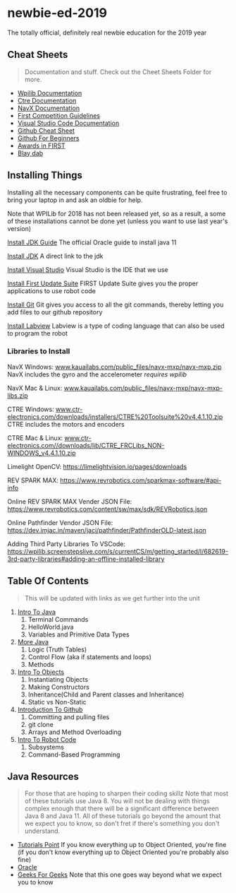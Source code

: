 # newbie-ed-2019
The totally official, definitely real newbie education for the 2019 year

## Cheat Sheets
> Documentation and stuff. Check out the Cheet Sheets Folder for more.

- [Wpilib Documentation](http://first.wpi.edu/FRC/roborio/release/docs/java/)
- [Ctre Documentation](http://www.ctr-electronics.com/downloads/api/java/html/index.html)
- [NavX Documentation](https://www.kauailabs.com/public_files/navx-mxp/apidocs/java/overview-summary.html)
- [First Competition Guidelines](https://github.com/Team694/newbie-ed-2019/blob/master/cheat-sheets/FRCCompetitions.md "If you're confused about how our competitions work")
- [Visual Studio Code Documentation](https://code.visualstudio.com/docs)
- [Github Cheat Sheet](https://education.github.com/git-cheat-sheet-education.pdf "download pdf")
- [Github For Beginners](https://juristr.com/blog/2013/04/git-explained/)
- [Awards in FIRST](https://www.firstinspires.org/sites/default/files/uploads/resource_library/frc/game-and-season-info/awards/2018/2018-complete-awards-chart.pdf "Different awards you can win in first competitions")
- [Blay dab](https://thumbs.gfycat.com/OffensiveMediumFoxhound-size_restricted.gif)

## Installing Things
Installing all the necessary components can be quite frustrating, feel free to bring your laptop in and ask an oldbie for help.

Note that WPILib for 2018 has not been released yet, so as a result, a some of these installations cannot be done yet (unless you want to use last year's version)

[Install JDK Guide](https://docs.oracle.com/en/java/javase/11/install/overview-jdk-installation.html#GUID-8677A77F-231A-40F7-98B9-1FD0B48C346A) The official Oracle guide to install java 11

[Install JDK](https://www.oracle.com/technetwork/java/javase/downloads/jdk11-downloads-5066655.html) A direct link to the jdk

[Install Visual Studio](https://wpilib.screenstepslive.com/s/currentCS/m/79833/l/932382-installing-vs-code) Visual Studio is the IDE that we use

[Install First Update Suite](https://wpilib.screenstepslive.com/s/currentCS/m/java/l/1027503-installing-c-and-java-development-tools-for-frc) FIRST Update Suite gives you the proper applications to use robot code 

[Install Git](https://git-scm.com/book/en/v2/Getting-Started-Installing-Git) Git gives you access to all the git commands, thereby letting you add files to our github repository

[Install Labview](https://wpilib.screenstepslive.com/s/currentCS/m/labview/l/145005-installing-labview-for-frc-2018-labview-only) Labview is a type of coding language that can also be used to program the robot

### Libraries to Install

NavX Windows: www.kauailabs.com/public_files/navx-mxp/navx-mxp.zip  NavX includes the gyro and the accelerometer *requires wpilib*

NavX Mac & Linux: www.kauailabs.com/public_files/navx-mxp/navx-mxp-libs.zip

CTRE Windows: www.ctr-electronics.com/downloads/installers/CTRE%20Toolsuite%20v4.4.1.10.zip CTRE includes the motors and encoders

CTRE Mac & Linux: www.ctr-electronics.com//downloads/lib/CTRE_FRCLibs_NON-WINDOWS_v4.4.1.10.zip

Limelight OpenCV: https://limelightvision.io/pages/downloads

REV SPARK MAX: https://www.revrobotics.com/sparkmax-software/#api-info

Online REV SPARK MAX Vender JSON File:  https://www.revrobotics.com/content/sw/max/sdk/REVRobotics.json

Online Pathfinder Vendor JSON File: https://dev.imjac.in/maven/jaci/pathfinder/PathfinderOLD-latest.json

Adding Third Party Libraries To VSCode: https://wpilib.screenstepslive.com/s/currentCS/m/getting_started/l/682619-3rd-party-libraries#adding-an-offline-installed-library

## Table Of Contents
>This will be updated with links as we get further into the unit

1. [Intro To Java](https://github.com/Team694/newbie-ed-2019/tree/master/presentations/Lesson1-IntroToJava.pdf)
    1. Terminal Commands
    2. HelloWorld.java
    3. Variables and Primitive Data Types
2. [More Java](https://github.com/Team694/newbie-ed-2019/tree/master/presentations/Lesson2-MoreJava.pdf)
    1. Logic (Truth Tables)
    2. Control Flow (aka if statements and loops)
    3. Methods
3. [Intro To Objects](https://github.com/Team694/newbie-ed-2019/tree/master/presentations/Lesson3-ObjectOrientedProgramming.pdf)
    1. Instantiating Objects
    2. Making Constructors
    3. Inheritance(Child and Parent classes and Inheritance)
    4. Static vs Non-Static
3. [Introduction To Github](https://github.com/Team694/newbie-ed-2019/tree/master/presentations/Lesson4-IntroToGit.pdf)
    1. Committing and pulling files
    2. git clone
    3. Arrays and Method Overloading
4. [Intro To Robot Code](https://github.com/Team694/newbie-ed-2019/tree/master/presentations/Lesson5-IntroToRobotProgramming.pdf)
    1. Subsystems
    2. Command-Based Programming

## Java Resources
> For those that are hoping to sharpen their coding skillz
> Note that most of these tutorials use Java 8. You will not be dealing with things complex enough that there will be a significant difference between Java 8 and Java 11.
> All of these tutorials go beyond the amount that we expect you to know, so don't fret if there's something you don't understand.

- [Tutorials Point](https://www.tutorialspoint.com/java/index.htm) If you know everything up to Object Oriented, you're fine (if you don't know everything up to Object Oriented you're probably also fine)
- [Oracle](https://docs.oracle.com/javase/tutorial/java/index.html) 
- [Geeks For Geeks](https://www.geeksforgeeks.org/java/) Note that this one goes way beyond what we expect you to know


